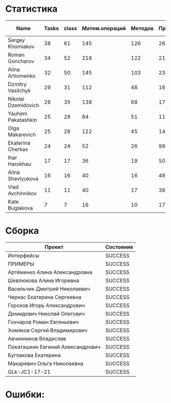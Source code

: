 # Статистика

| Name | Tasks | class | Матем.операций | Методов | Присваиваний | анон.класов | внутр.класов | констант | логирование | лямбды | переменных | перхватов исключений | приват. методов | приват. полей | сравнений | циклов |
| --- | --- | --- | --- | --- | --- | --- | --- | --- | --- | --- | --- | --- | --- | --- | --- | --- |
| Sergey Khomiakov | 38 | 61 | 145 | 126 | 263 | 0 | 0 | 3 | 0 | 0 | 180 | 4 | 4 | 9 | 37 | 30 |
| Roman Goncharov | 34 | 52 | 218 | 122 | 214 | 0 | 1 | 1 | 0 | 1 | 155 | 0 | 0 | 7 | 63 | 28 |
| Alina Artiomenko | 32 | 50 | 145 | 103 | 232 | 0 | 1 | 0 | 0 | 1 | 168 | 3 | 7 | 1 | 49 | 29 |
| Dzmitry Vasilchyk | 29 | 31 | 112 | 48 | 169 | 0 | 0 | 0 | 0 | 0 | 136 | 0 | 12 | 0 | 28 | 31 |
| Nikolai Dzemidovich | 28 | 35 | 138 | 68 | 179 | 0 | 1 | 1 | 0 | 1 | 138 | 0 | 0 | 12 | 54 | 28 |
| Yauheni Pakatashkin | 25 | 28 | 84 | 51 | 111 | 0 | 0 | 1 | 0 | 0 | 85 | 0 | 8 | 3 | 41 | 27 |
| Olga Makarevich | 25 | 28 | 122 | 45 | 143 | 0 | 0 | 0 | 0 | 0 | 103 | 0 | 1 | 0 | 70 | 16 |
| Ekaterina Cherkas | 24 | 24 | 52 | 26 | 99 | 0 | 0 | 0 | 0 | 0 | 77 | 0 | 0 | 0 | 14 | 19 |
| Ihar Harokhau | 17 | 17 | 36 | 19 | 50 | 0 | 0 | 0 | 0 | 0 | 46 | 0 | 0 | 0 | 6 | 7 |
| Alina Shevlyukova | 16 | 16 | 40 | 16 | 48 | 0 | 0 | 0 | 0 | 0 | 46 | 0 | 0 | 0 | 2 | 4 |
| Vlad Avchinnikov | 11 | 11 | 40 | 17 | 38 | 0 | 0 | 0 | 0 | 0 | 35 | 0 | 0 | 0 | 24 | 0 |
| Kate Buglakova | 7 | 7 | 16 | 10 | 17 | 0 | 0 | 0 | 0 | 0 | 17 | 0 | 1 | 0 | 1 | 0 |


# Сборка

| Проект | Состояние |
| --- | --- |
| Интерфейсы  | SUCCESS |
| ПРИМЕРЫ  | SUCCESS |
| Артёменко Алина Александровна  | SUCCESS |
| Шевлюкова Алина Игоревна  | SUCCESS |
| Васильчик Дмитрий Николаевич  | SUCCESS |
| Черкас Екатерина Сергеевна  | SUCCESS |
| Горохов Игорь Александрович  | SUCCESS |
| Демидович Николай Олегович  | SUCCESS |
| Гончаров Роман Евгеньевич  | SUCCESS |
| Хомяков Сергей Владимирович  | SUCCESS |
| Авчинников Владислав  | SUCCESS |
| Покаташкин Евгений Александрович  | SUCCESS |
| Буглакова Екатерина  | SUCCESS |
| Макаревич Ольга Николаевна  | SUCCESS |
| GLk-JC1-17-21  | SUCCESS |


# Ошибки:

